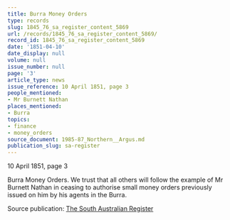```yaml
---
title: Burra Money Orders
type: records
slug: 1845_76_sa_register_content_5869
url: /records/1845_76_sa_register_content_5869/
record_id: 1845_76_sa_register_content_5869
date: '1851-04-10'
date_display: null
volume: null
issue_number: null
page: '3'
article_type: news
issue_reference: 10 April 1851, page 3
people_mentioned:
- Mr Burnett Nathan
places_mentioned:
- Burra
topics:
- finance
- money_orders
source_document: 1985-87_Northern__Argus.md
publication_slug: sa-register
---
```


10 April 1851, page 3

Burra Money Orders.  We trust that all others will follow the example of Mr Burnett Nathan in ceasing to authorise small money orders previously issued on him by his agents in the Burra.

Source publication: [The South Australian Register](/publications/sa-register/)
